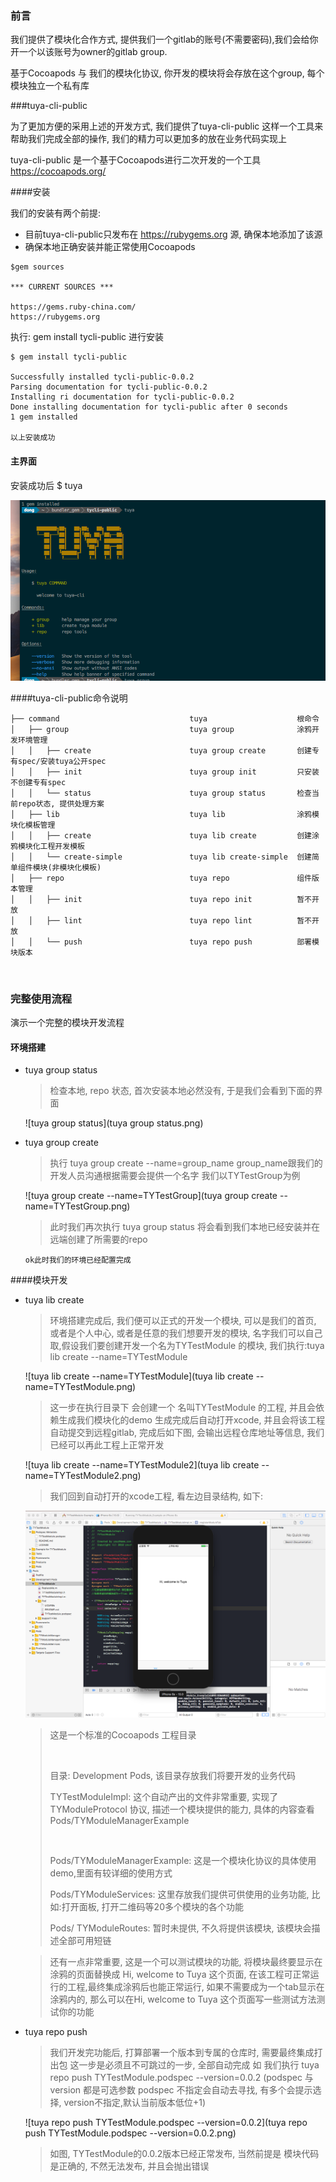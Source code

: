 ### 前言

我们提供了模块化合作方式, 提供我们一个gitlab的账号(不需要密码),我们会给你开一个以该账号为owner的gitlab group.

基于Cocoapods  与 我们的模块化协议, 你开发的模块将会存放在这个group, 每个模块独立一个私有库

###tuya-cli-public



为了更加方便的采用上述的开发方式, 我们提供了tuya-cli-public 这样一个工具来帮助我们完成全部的操作, 我们的精力可以更加多的放在业务代码实现上

tuya-cli-public 是一个基于Cocoapods进行二次开发的一个工具 https://cocoapods.org/

####安装

我们的安装有两个前提:

* 目前tuya-cli-public只发布在 https://rubygems.org 源, 确保本地添加了该源
* 确保本地正确安装并能正常使用Cocoapods

```
$gem sources      

*** CURRENT SOURCES ***

https://gems.ruby-china.com/
https://rubygems.org
```



执行: gem install tycli-public 进行安装

```
$ gem install tycli-public 

Successfully installed tycli-public-0.0.2
Parsing documentation for tycli-public-0.0.2
Installing ri documentation for tycli-public-0.0.2
Done installing documentation for tycli-public after 0 seconds
1 gem installed

以上安装成功
```



#### 主界面

安装成功后 $ tuya 

![tuya](tuya.png)



####tuya-cli-public命令说明

```
├── command 							tuya   					根命令
│   ├── group             				tuya group 				涂鸦开发环境管理
│   │   ├── create						tuya group create  		创建专有spec/安装tuya公开spec
│   │   ├── init						tuya group init     	只安装不创建专有spec
│   │   └── status						tuya group status		检查当前repo状态, 提供处理方案
│   ├── lib								tuya lib 				涂鸦模块化模板管理
│   │   ├── create						tuya lib create     	创建涂鸦模块化工程开发模板
│   │   └── create-simple				tuya lib create-simple  创建简单组件模块(非模块化模板)
│   ├── repo							tuya repo				组件版本管理
│   │   ├── init						tuya repo init			暂不开放
│   │   ├── lint						tuya repo lint			暂不开放
│   │   └── push						tuya repo push 			部署模块版本
```

 

### 完整使用流程

演示一个完整的模块开发流程

#### 环境搭建

* tuya group status

  > 检查本地, repo 状态, 首次安装本地必然没有, 于是我们会看到下面的界面

  ![tuya group status](tuya group status.png)


* tuya group create

  >  执行  tuya group create --name=group_name    group_name跟我们的开发人员沟通根据需要会提供一个名字   我们以TYTestGroup为例

  ![tuya group create --name=TYTestGroup](tuya group create --name=TYTestGroup.png)

  >  此时我们再次执行 tuya group status 将会看到我们本地已经安装并在远端创建了所需要的repo

  `ok此时我们的环境已经配置完成`

####模块开发

* tuya lib create

  >  环境搭建完成后, 我们便可以正式的开发一个模块,  可以是我们的首页, 或者是个人中心, 或者是任意的我们想要开发的模块, 名字我们可以自己取,假设我们要创建开发一个名为TYTestModule 的模块, 我们执行:tuya lib create --name=TYTestModule

  ![tuya lib create --name=TYTestModule](tuya lib create --name=TYTestModule.png)

  >这一步在执行目录下 会创建一个 名叫TYTestModule 的工程, 并且会依赖生成我们模块化的demo 生成完成后自动打开xcode, 并且会将该工程自动提交到远程gitlab, 完成后如下图, 会输出远程仓库地址等信息, 我们已经可以再此工程上正常开发

  ![tuya lib create --name=TYTestModule2](tuya lib create --name=TYTestModule2.png)

  > 我们回到自动打开的xcode工程, 看左边目录结构, 如下:

  ![example](example.png)

  > 这是一个标准的Cocoapods 工程目录
  >
  > ​
  >
  > 目录: Development Pods, 该目录存放我们将要开发的业务代码
  >
  > TYTestModuleImpl:  这个自动产出的文件非常重要,  实现了TYModuleProtocol 协议, 描述一个模块提供的能力, 具体的内容查看Pods/TYModuleManagerExample
  >
  > ​
  >
  > Pods/TYModuleManagerExample: 这是一个模块化协议的具体使用demo,里面有较详细的使用方式
  >
  > Pods/TYModuleServices: 这里存放我们提供可供使用的业务功能, 比如:打开面板, 打开二维码等20多个模块的各个功能
  >
  > Pods/ TYModuleRoutes: 暂时未提供, 不久将提供该模块, 该模块会描述全部可用短链

  >  
  >
  > 还有一点非常重要, 这是一个可以测试模块的功能, 将模块最终要显示在涂鸦的页面替换成 Hi, welcome to Tuya 这个页面, 在该工程可正常运行的工程,最终集成涂鸦后也能正常运行, 如果不需要成为一个tab显示在涂鸦内的, 那么可以在Hi, welcome to Tuya 这个页面写一些测试方法测试你的功能



* tuya repo push

  > 我们开发完功能后, 打算部署一个版本到专属的仓库时, 需要最终集成打出包 这一步是必须且不可跳过的一步, 全部自动完成 如 我们执行  tuya repo push TYTestModule.podspec --version=0.0.2   (podspec 与version 都是可选参数  podspec 不指定会自动去寻找, 有多个会提示选择, version不指定,默认当前版本低位+1)

  ![tuya repo push TYTestModule.podspec --version=0.0.2](tuya repo push TYTestModule.podspec --version=0.0.2.png)

  > 如图, TYTestModule的0.0.2版本已经正常发布, 当然前提是 模块代码是正确的, 不然无法发布, 并且会抛出错误

  ​
